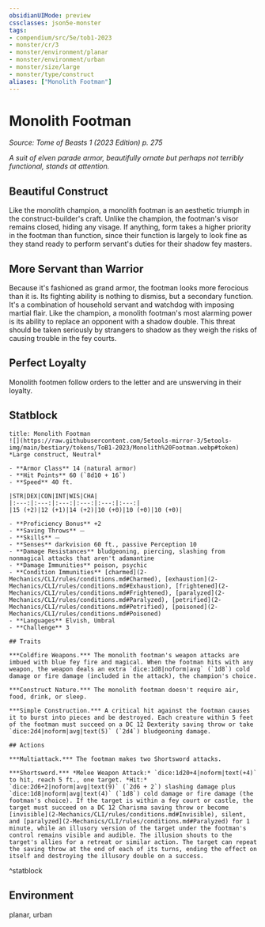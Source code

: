 ```yaml
---
obsidianUIMode: preview
cssclasses: json5e-monster
tags:
- compendium/src/5e/tob1-2023
- monster/cr/3
- monster/environment/planar
- monster/environment/urban
- monster/size/large
- monster/type/construct
aliases: ["Monolith Footman"]
---
```

# Monolith Footman
*Source: Tome of Beasts 1 (2023 Edition) p. 275*  

*A suit of elven parade armor, beautifully ornate but perhaps not terribly functional, stands at attention.*

## Beautiful Construct

Like the monolith champion, a monolith footman is an aesthetic triumph in the construct-builder's craft. Unlike the champion, the footman's visor remains closed, hiding any visage. If anything, form takes a higher priority in the footman than function, since their function is largely to look fine as they stand ready to perform servant's duties for their shadow fey masters.

## More Servant than Warrior

Because it's fashioned as grand armor, the footman looks more ferocious than it is. Its fighting ability is nothing to dismiss, but a secondary function. It's a combination of household servant and watchdog with imposing martial flair. Like the champion, a monolith footman's most alarming power is its ability to replace an opponent with a shadow double. This threat should be taken seriously by strangers to shadow as they weigh the risks of causing trouble in the fey courts.

## Perfect Loyalty

Monolith footmen follow orders to the letter and are unswerving in their loyalty.

## Statblock

```ad-statblock
title: Monolith Footman
![](https://raw.githubusercontent.com/5etools-mirror-3/5etools-img/main/bestiary/tokens/ToB1-2023/Monolith%20Footman.webp#token)
*Large construct, Neutral*

- **Armor Class** 14 (natural armor)
- **Hit Points** 60 (`8d10 + 16`)
- **Speed** 40 ft.

|STR|DEX|CON|INT|WIS|CHA|
|:---:|:---:|:---:|:---:|:---:|:---:|
|15 (+2)|12 (+1)|14 (+2)|10 (+0)|10 (+0)|10 (+0)|

- **Proficiency Bonus** +2
- **Saving Throws** ⏤
- **Skills** ⏤
- **Senses** darkvision 60 ft., passive Perception 10
- **Damage Resistances** bludgeoning, piercing, slashing from nonmagical attacks that aren't adamantine
- **Damage Immunities** poison, psychic
- **Condition Immunities** [charmed](2-Mechanics/CLI/rules/conditions.md#Charmed), [exhaustion](2-Mechanics/CLI/rules/conditions.md#Exhaustion), [frightened](2-Mechanics/CLI/rules/conditions.md#Frightened), [paralyzed](2-Mechanics/CLI/rules/conditions.md#Paralyzed), [petrified](2-Mechanics/CLI/rules/conditions.md#Petrified), [poisoned](2-Mechanics/CLI/rules/conditions.md#Poisoned)
- **Languages** Elvish, Umbral
- **Challenge** 3

## Traits

***Coldfire Weapons.*** The monolith footman's weapon attacks are imbued with blue fey fire and magical. When the footman hits with any weapon, the weapon deals an extra `dice:1d8|noform|avg` (`1d8`) cold damage or fire damage (included in the attack), the champion's choice.

***Construct Nature.*** The monolith footman doesn't require air, food, drink, or sleep.

***Simple Construction.*** A critical hit against the footman causes it to burst into pieces and be destroyed. Each creature within 5 feet of the footman must succeed on a DC 12 Dexterity saving throw or take `dice:2d4|noform|avg|text(5)` (`2d4`) bludgeoning damage.

## Actions

***Multiattack.*** The footman makes two Shortsword attacks.

***Shortsword.*** *Melee Weapon Attack:* `dice:1d20+4|noform|text(+4)` to hit, reach 5 ft., one target. *Hit:* `dice:2d6+2|noform|avg|text(9)` (`2d6 + 2`) slashing damage plus `dice:1d8|noform|avg|text(4)` (`1d8`) cold damage or fire damage (the footman's choice). If the target is within a fey court or castle, the target must succeed on a DC 12 Charisma saving throw or become [invisible](2-Mechanics/CLI/rules/conditions.md#Invisible), silent, and [paralyzed](2-Mechanics/CLI/rules/conditions.md#Paralyzed) for 1 minute, while an illusory version of the target under the footman's control remains visible and audible. The illusion shouts to the target's allies for a retreat or similar action. The target can repeat the saving throw at the end of each of its turns, ending the effect on itself and destroying the illusory double on a success.
```
^statblock

## Environment

planar, urban